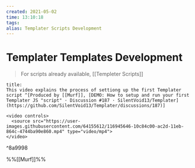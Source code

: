 ```yaml
---
created: 2021-05-02
time: 13:10:18
tags:
alias: Templater Scripts Development
---
```


# Templater Templates Development
> For scripts already available, [[Templeter Scripts]]

```ad-abstract
title: 
This video explains the process of settiong up the first Templater script ^[Produced by [[Murf]], [DEMO: How to setup and run your first Templater JS "script" · Discussion #187 · SilentVoid13/Templater](https://github.com/SilentVoid13/Templater/discussions/187)]

<video controls>
  <source src="https://user-images.githubusercontent.com/64155612/116945646-10c84c00-ac2d-11eb-864c-4744ba90e860.mp4" type="video/mp4">
</video>
```

^8a9998

%%[[Murf]]%%


